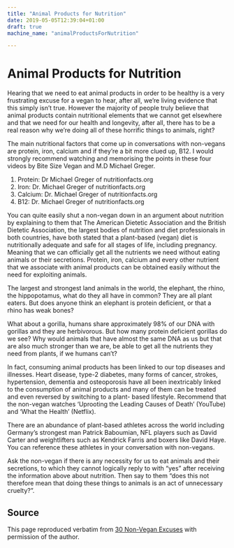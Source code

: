 ```yaml
---
title: "Animal Products for Nutrition"
date: 2019-05-05T12:39:04+01:00
draft: true
machine_name: "animalProductsForNutrition"

---
```


# Animal Products for Nutrition

Hearing that we need to eat animal products in order to be healthy is a very frustrating excuse for a vegan to hear, after all, we’re living evidence that this simply isn’t true. However the majority of people truly believe that animal products contain nutritional elements that we cannot get elsewhere and that we need for our health and longevity, after all, there has to be a real reason why we’re doing all of these horrific things to animals, right?

The main nutritional factors that come up in conversations with non-vegans are protein, iron, calcium and if they’re a bit more clued up, B12. I would strongly recommend watching and memorising the points in these four videos by Bite Size Vegan and M.D Michael Greger.

1. Protein: Dr Michael Greger of nutritionfacts.org
2. Iron: Dr. Michael Greger of nutritionfacts.org
3. Calcium: Dr. Michael Greger of nutritionfacts.org
4. B12: Dr. Michael Greger of nutritionfacts.org 

You can quite easily shut a non-vegan down in an argument about nutrition by explaining to them that The American Dietetic Association and the British Dietetic Association, the largest bodies of nutrition and diet professionals in both countries, have both stated that a plant-based (vegan) diet is nutritionally adequate and safe for all stages of life, including pregnancy. Meaning that we can officially get all the nutrients we need without eating animals or their secretions. Protein, iron, calcium and every other nutrient that we associate with animal products can be obtained easily without the need for exploiting animals.

The largest and strongest land animals in the world, the elephant, the rhino, the hippopotamus, what do they all have in common? They are all plant eaters. But does anyone think an elephant is protein deficient, or that a rhino has weak bones?

What about a gorilla, humans share approximately 98% of our DNA with gorillas and they are herbivorous. But how many protein deficient gorillas do we see? Why would animals that have almost the same DNA as us but that are also much stronger than we are, be able to get all the nutrients they need from plants, if we humans can’t?

In fact, consuming animal products has been linked to our top diseases and illnesses. Heart disease, type-2 diabetes, many forms of cancer, strokes, hypertension, dementia and osteoporosis have all been inextricably linked to the consumption of animal products and many of them can be treated and even reversed by switching to a plant- based lifestyle. Recommend that the non-vegan watches ‘Uprooting the Leading Causes of Death’ (YouTube) and ‘What the Health’ (Netflix).

There are an abundance of plant-based athletes across the world including Germany’s strongest man Patrick Baboumian, NFL players such as David Carter and weightlifters such as Kendrick Farris and boxers like David Haye. You can reference these athletes in your conversation with non-vegans.

Ask the non-vegan if there is any necessity for us to eat animals and their secretions, to which they cannot logically reply to with “yes” after receiving the information above about nutrition. Then say to them “does this not therefore mean that doing these things to animals is an act of unnecessary cruelty?”.

## Source

This page reproduced verbatim from [30 Non-Vegan Excuses](https://earthlinged.org/ebook) with permission of the author.
